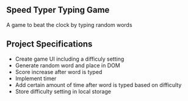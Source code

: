 ## Speed Typer Typing Game

A game to beat the clock by typing random words

## Project Specifications

- Create game UI including a difficuly setting
- Generate random word and place in DOM
- Score increase after word is typed
- Implement timer
- Add certain amount of time after word is typed based on difficulty
- Store difficulty setting in local storage
